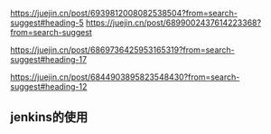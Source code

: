 https://juejin.cn/post/6939812008082538504?from=search-suggest#heading-5
https://juejin.cn/post/6899002437614223368?from=search-suggest



https://juejin.cn/post/6869736425953165319?from=search-suggest#heading-17


https://juejin.cn/post/6844903895823548430?from=search-suggest#heading-12



## jenkins的使用











